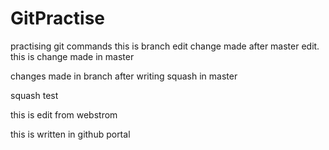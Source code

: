 # GitPractise
practising git commands
this is branch edit
change made after master edit.
this is change made in master

changes made in branch after writing squash in master

squash test

this is edit from webstrom

this is written in github portal
